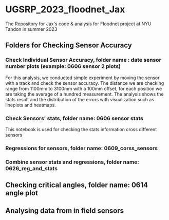 # UGSRP_2023_floodnet_Jax
The Repository for Jax's code &amp; analysis for Floodnet project at NYU Tandon in summer 2023


## Folders for Checking Sensor Accuracy
### Check Individual Sensor Accuracy, folder name : date sensor number plots (example: 0606 sensor 2 plots)
For this analysis, we conducted simple experiment by moving the sensor with a track and check the sensor accuracy. 
The distance we are checking range from 1100mm to 3100mm with a 100mm offset, for each position we are taking the average of a hundred measurement.
The analysis shows the stats result and the distribution of the errors with visualization such as lineplots and heatmaps.

### Check Sensors' stats, folder name: 0606 sensor stats
This notebook is used for checking the stats information cross different sensors

### Regressions for sensors, folder name: 0609_corss_sensors
### Combine sensor stats and regressions, folder name: 0626_reg_and_stats


## Checking critical angles, folder name: 0614 angle plot

## Analysing data from in field sensors
